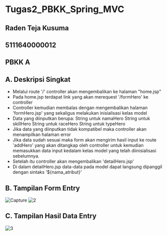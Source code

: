 # Tugas2_PBKK_Spring_MVC
## Raden Teja Kusuma 
## 5111640000012
## PBKK A
## A. Deskripsi Singkat
- Melalui route '/' controller akan mengembalikan ke halaman "home.jsp"
- Pada home.jsp terdapat link yang akan merequest '/formHero' ke controller
- Controller kemudian membalas dengan mengembalikan halaman 'formHero.jsp' yang sekaligus melakukan inisialisasi kelas model
- Data yang diinputkan berupa:
    String untuk namaHero
    String untuk skillHero
    String untuk raceHero
    String untuk typeHero
- Jika data yang diinputkan tidak kompatibel maka controller akan menampilkan halaman error
- Jika data sudah sesuai maka form akan mengirim hasil input ke route 'addHero' yang akan ditangkap oleh controller untuk kemudian    memasukkan data input kedalam kelas model yang telah diinisialisasi sebelumnya.
- Setelah itu controller akan mengembalikan 'detailHero.jsp'
- Di dalam detailHero.jsp data-data pada model dapat langsung dipanggil dengan sintaks '${nama_atribut}'

## B. Tampilan Form Entry
![Capture](https://user-images.githubusercontent.com/32433590/54902204-57ee9980-4f0b-11e9-8844-874a2523bcf0.PNG)
![2](https://user-images.githubusercontent.com/32433590/54902272-7f456680-4f0b-11e9-8e13-b48883fb58e3.PNG)

## C. Tampilan Hasil Data Entry
![3](https://user-images.githubusercontent.com/32433590/54902301-91270980-4f0b-11e9-89ef-b41fe58a3a81.PNG)

